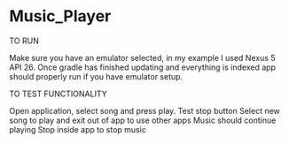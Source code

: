 # Music_Player

TO RUN

Make sure you have an emulator selected, in my example I used Nexus 5 API 26. Once gradle has finished updating and everything is indexed app should properly run if you have emulator setup. 

TO TEST FUNCTIONALITY

Open application, select song and press play. 
Test stop button
Select new song to play and exit out of app to use other apps
Music should continue playing
Stop inside app to stop music



